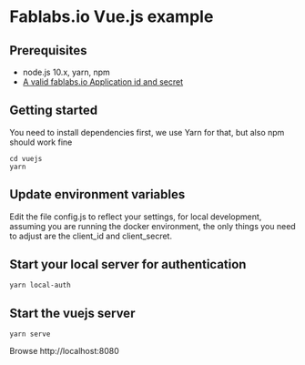 # Fablabs.io Vue.js example

## Prerequisites

- node.js 10.x, yarn, npm
- [A valid fablabs.io Application id and secret](../README.md#getting-started)

## Getting started

You need to install dependencies first, we use Yarn for that, but also npm should work fine

```
cd vuejs
yarn 
```

## Update environment variables

Edit the file config.js to reflect your settings, for local development, assuming you are running the docker environment, the only things you need to adjust are the client_id and client_secret.

## Start your local server for authentication

```
yarn local-auth 
```

## Start the vuejs server

```
yarn serve
```

Browse http://localhost:8080

